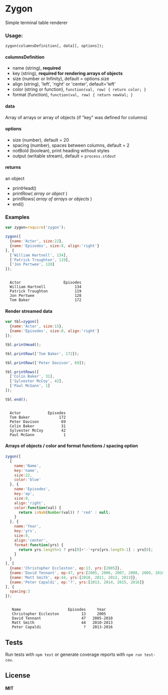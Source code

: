 # Zygon
Simple terminal table renderer


### Usage:
```zygon(columnsDefinition[, data][, options]);```

#### columnsDefinition
* name (string), **required**
* key (string), **required for rendering arrays of objects**
* size (number or Infinity), default = options.size
* align (string), 'left', 'right' or 'center', default='left'
* color (string or function), ```function(val, row) { return color; }```
* format (function), ```function(val, row) { return newVal; }```

#### data
Array of arrays or array of objects (if "key" was defined for columns)

#### options
* size (number), default = 20
* spacing (number), spaces between columns, default = 2
* notBold (boolean), print heading without styles
* output (writable stream), default = ```process.stdout```

#### returns
an object
* printHead()
* printRow( *array or object* )
* printRows( *array of arrays or objects* )
* end()


### Examples
```js
var zygon=require('zygon');

zygon([
  {name:'Actor', size:22},
  {name:'Episodes', size:8, align:'right'}
], [
  ['William Hartnell', 134],
  ['Patrick Troughton', 119],
  ['Jon Pertwee', 128]
]);
```
```

  Actor                   Episodes  
  William Hartnell             134  
  Patrick Troughton            119  
  Jon Pertwee                  128  
  Tom Baker                    172  

```


#### Render streamed data
```js
var tbl=zygon([
  {name:'Actor', size:15},
  {name:'Episodes', size:8, align:'right'}
]);

tbl.printHead();

tbl.printRow(['Tom Baker', 172]);

tbl.printRow(['Peter Davison', 69]);

tbl.printRows([
  ['Colin Baker', 31],
  ['Sylvester McCoy', 42],
  ['Paul McGann', 1]
]);

tbl.end();
```
```

  Actor            Episodes  
  Tom Baker             172  
  Peter Davison          69  
  Colin Baker            31  
  Sylvester McCoy        42  
  Paul McGann             1  

```


#### Arrays of objects / color and format functions / spacing option
```js
zygon([
  {
    name:'Name',
    key:'name',
    size:22,
    color:'blue'
  }, {
    name:'Episodes',
    key:'ep',
    size:8,
    align:'right',
    color:function(val) {
      return isNaN(Number(val)) ? 'red' : null;
    }
  }, {
    name:'Year',
    key:'yrs',
    size:9,
    align:'center',
    format:function(yrs) {
      return yrs.length>1 ? yrs[0]+'-'+yrs[yrs.length-1] : yrs[0];
    }
  }
], [
  {name:'Christopher Eccleston', ep:13, yrs:[2005]},
  {name:'David Tennant', ep:47, yrs:[2005, 2006, 2007, 2008, 2009, 2010]},
  {name:'Matt Smith', ep:44, yrs:[2010, 2011, 2012, 2013]},
  {name:'Peter Capaldi', ep:'?', yrs:[2013, 2014, 2015, 2016]}
], {
  spacing:3
});
```
```

   Name                     Episodes     Year     
   Christopher Eccleston          13     2005      
   David Tennant                  47   2005-2010   
   Matt Smith                     44   2010-2013   
   Peter Capaldi                   ?   2013-2016   

```


## Tests
Run tests with `npm test` or generate coverage reports with `npm run test-cov`.


## License
#### MIT

